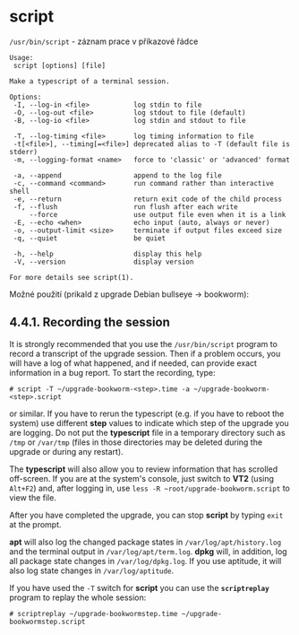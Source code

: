 # script

`/usr/bin/script` - záznam prace v příkazové řádce

```
Usage:
 script [options] [file]

Make a typescript of a terminal session.

Options:
 -I, --log-in <file>           log stdin to file
 -O, --log-out <file>          log stdout to file (default)
 -B, --log-io <file>           log stdin and stdout to file

 -T, --log-timing <file>       log timing information to file
 -t[<file>], --timing[=<file>] deprecated alias to -T (default file is stderr)
 -m, --logging-format <name>   force to 'classic' or 'advanced' format

 -a, --append                  append to the log file
 -c, --command <command>       run command rather than interactive shell
 -e, --return                  return exit code of the child process
 -f, --flush                   run flush after each write
     --force                   use output file even when it is a link
 -E, --echo <when>             echo input (auto, always or never)
 -o, --output-limit <size>     terminate if output files exceed size
 -q, --quiet                   be quiet

 -h, --help                    display this help
 -V, --version                 display version

For more details see script(1).
```

Možné použití (prikald z upgrade Debian bullseye -> bookworm):

## 4.4.1. Recording the session
It is strongly recommended that you use the `/usr/bin/script` program to record a transcript of the upgrade
session. Then if a problem occurs, you will have a log of what happened, and if needed, can provide exact 
information in a bug report. To start the recording, type:

```
# script -T ~/upgrade-bookworm-<step>.time -a ~/upgrade-bookworm-<step>.script
```    
or similar. If you have to rerun the typescript (e.g. if you have to reboot the system) use different **step** 
values to indicate which step of the upgrade you are logging. Do not put the **typescript** file in a temporary 
directory such as `/tmp` or `/var/tmp` (files in those directories may be deleted during the upgrade or during 
any restart).

The **typescript** will also allow you to review information that has scrolled off-screen. If you are at the 
system's console, just switch to **VT2** (using `Alt+F2`) and, after logging in, use 
`less -R ~root/upgrade-bookworm.script` to view the file.

After you have completed the upgrade, you can stop **script** by typing `exit` at the prompt.

**apt** will also log the changed package states in `/var/log/apt/history.log` and the terminal output in 
`/var/log/apt/term.log`. **dpkg** will, in addition, log all package state changes in `/var/log/dpkg.log`. 
If you use aptitude, it will also log state changes in `/var/log/aptitude`.

If you have used the `-T` switch for **script** you can use the **`scriptreplay`** program to replay the whole 
session:

```
# scriptreplay ~/upgrade-bookwormstep.time ~/upgrade-bookwormstep.script
```
